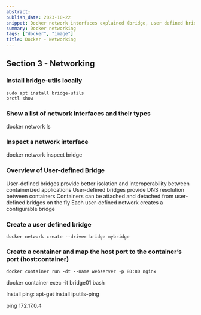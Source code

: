 ```yaml
---
abstract:
publish_date: 2023-10-22
snippet: Docker network interfaces explained (bridge, user defined bridge)
summary: Docker networking
tags: ["docker", "image"]
title: Docker - Networking
---
```


## Section 3 - Networking

### Install bridge-utils locally
```
sudo apt install bridge-utils
brctl show
```

### Show a list of network interfaces and their types
docker network ls


### Inspect a network interface

docker network inspect bridge


### Overview of User-defined Bridge

User-defined bridges provide better isolation and interoperability between containerized applications
User-defined bridges provide DNS resolution between containers
Containers can be attached and detached from user-defined bridges on the fly
Each user-defined network creates a configurable bridge

### Create a user defined bridge
```
docker network create --driver bridge mybridge
```

### Create a container and map the host port to the container’s port (host:container)
```
docker container run -dt --name webserver -p 80:80 nginx
```

docker container exec -it bridge01 bash

Install ping:
apt-get install iputils-ping


ping 172.17.0.4


